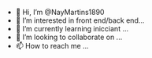 - 👋 Hi, I’m @NayMartins1890
- 👀 I’m interested in front end/back end...
- 🌱 I’m currently learning inicciant ...
- 💞️ I’m looking to collaborate on ...
- 📫 How to reach me ...

<!---
NayMartins1890/NayMartins1890 is a ✨ special ✨ repository because its `README.md` (this file) appears on your GitHub profile.
You can click the Preview link to take a look at your changes.
--->
